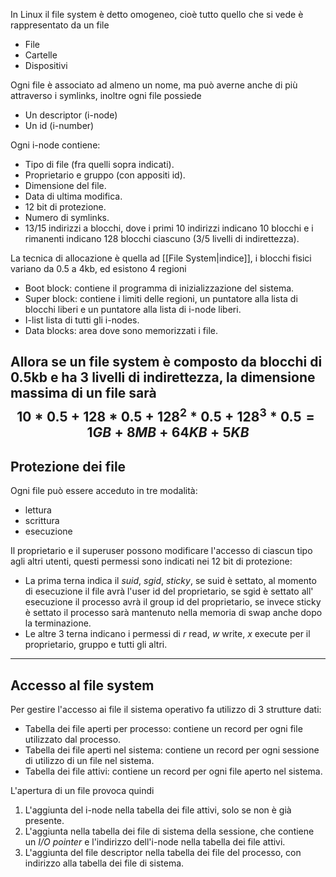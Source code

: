 In Linux il file system è detto omogeneo, cioè tutto quello che si vede è rappresentato da un file
* File
* Cartelle
* Dispositivi

Ogni file è associato ad almeno un nome, ma può averne anche di più attraverso i symlinks, inoltre ogni file possiede
* Un descriptor (i-node)
* Un id (i-number)

Ogni i-node contiene:
* Tipo di file (fra quelli sopra indicati).
* Proprietario e gruppo (con appositi id).
* Dimensione del file.
* Data di ultima modifica.
* 12 bit di protezione.
* Numero di symlinks.
* 13/15 indirizzi a blocchi, dove i primi 10 indirizzi indicano 10 blocchi e i rimanenti indicano 128 blocchi ciascuno (3/5 livelli di indirettezza).

La tecnica di allocazione è quella ad [[File System|indice]], i blocchi fisici variano da 0.5 a 4kb, ed esistono 4 regioni
* Boot block: contiene il programma di inizializzazione del sistema.
* Super block: contiene i limiti delle regioni, un puntatore alla lista di blocchi liberi e un puntatore alla lista di i-node liberi.
* I-list lista di tutti gli i-nodes.
* Data blocks: area dove sono memorizzati i file.

Allora se un file system è composto da blocchi di 0.5kb e ha 3 livelli di indirettezza, la dimensione massima di un file sarà
$$
10*0.5+128*0.5+128^2*0.5+128^3*0.5=1GB+8MB+64KB+5KB
$$
---
## Protezione dei file
Ogni file può essere acceduto in tre modalità:
* lettura
* scrittura
* esecuzione

Il proprietario e il superuser possono modificare l'accesso di ciascun tipo agli altri utenti, questi permessi sono indicati nei 12 bit di protezione:
* La prima terna indica il *suid*, *sgid*, *sticky*, se suid è settato, al momento di esecuzione il file avrà l'user id del proprietario, se sgid è settato all' esecuzione il processo avrà il group id del proprietario, se invece sticky è settato il processo sarà mantenuto nella memoria di swap anche dopo la terminazione.
* Le altre 3 terna indicano i permessi di *r* read, *w* write, *x* execute per il proprietario, gruppo e tutti gli altri.
---
## Accesso al file system
Per gestire l'accesso ai file il sistema operativo fa utilizzo di 3 strutture dati:
* Tabella dei file aperti per processo: contiene un record per ogni file utilizzato dal processo.
* Tabella dei file aperti nel sistema: contiene un record per ogni sessione di utilizzo di un file nel sistema.
* Tabella dei file attivi: contiene un record per ogni file aperto nel sistema.

L'apertura di un file provoca quindi
1. L'aggiunta del i-node nella tabella dei file attivi, solo se non è già presente.
2. L'aggiunta nella tabella dei file di sistema della sessione, che contiene un *I/O pointer* e l'indirizzo dell'i-node nella tabella dei file attivi.
3. L'aggiunta del file descriptor nella tabella dei file del processo, con indirizzo alla tabella dei file di sistema.